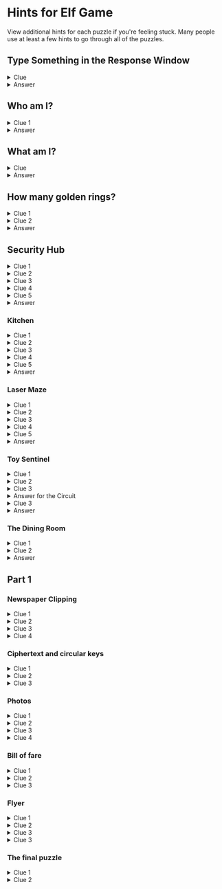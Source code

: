 # Hints for Elf Game

View additional hints for each puzzle if you're feeling stuck. Many people use at least a few hints to go through all of the puzzles.

## Type Something in the Response Window

<details><summary>Clue</summary>
<p>

The word "something" is bolded.

</p>
</details>

<details><summary>Answer</summary>
<p>

Literally type the word "something" and click Submit.

</p>
</details>

## Who am I?

<details><summary>Clue 1</summary>
<p>

The character described comes from a famous Christmas song that was introduced in 1950. The song was then adapted into a Christmas special on TV named after the character.

</p>
</details>

<details><summary>Answer</summary>
<p>

The character is Frosty the Snowman.

</p>
</details>

## What am I?

<details><summary>Clue</summary>
<p>

Think of an edible holiday "house" that often has gumdrops on the roof.

</p>
</details>
 
<details><summary>Answer</summary>
<p>

The answer is a gingerbread house.

</p>
</details>

## How many golden rings?

<details><summary>Clue 1</summary>
<p>

The dates given are the twelve days of Christmas. The question is based off the song, "The Twelve Days of Christmas." 
 
</p>
</details>

<details><summary>Clue 2</summary>
<p>

On the fifth day of Christmas, the true love gifts five golden rings. The song then continues on through days six through day twelve, and on each day, the true love continues to gift five golden rings.

</p>
</details>

<details><summary>Answer</summary>
<p>

From the 5th to the 12th days of Christmas (8 days in total), the true love gifts 5 rings on each day. The total is 8 x 5 = 40 golden rings.

</p>
</details>
 
 ## Security Hub
 
<details><summary>Clue 1</summary>
<p>

Look at main line B. There are 6 lines exiting it (3 towards the top and 3 towards the right), which means it must be the main line for the Pole Exterior, the only area with 6 cameras.

</p>
</details>

<details><summary>Clue 2</summary>
<p>

Look at the two pipes towards the top of the image that are connected by a differently colored line. Use the second note: this is how the elves connected the dormitories to the kitchen. Since the Dormitories only has 3 cameras, the branched line on the left with 4 lines cannot be for the Dormitories. So, the one on the left must be for the Kitchen, and the one on the right must be for the Dormitories.

</p>
</details>

<details><summary>Clue 3</summary>
<p>

Look at main lines A and F. They both go into a grey box, and one of the lines exiting the box is for the Dormitories. So, either A or F is the main line for the Dormitories.

The Dormitories has 3 cameras. If main line A was for the Dormitories, all 3 lines exiting would have to be from A, which means that F ends in the grey box. However, it is not possible for a line to end in a grey box. Therefore, the main line F must be the Dormitories.
 
The main line F already has 1 line branching off of it before the grey box, so to be the Dormitories with 3 cameras, F must also branch into 2 lines exiting the grey box. This means that A has one exiting line, so A has 1 camera.
 
Consequently, F is the Dormitories and A is the Sleigh Hangar.

</p>
</details>

<details><summary>Clue 4</summary>
<p>

Look at main lines C, D, and E which all feed into the other grey box. There are 3 lines exiting the grey box. Since no line can end in the box, each line exiting must belong to one main line.
 
The 4 branches at the top go to the Kitchen, from Clue 2. Since the Kitchen has 5 cameras, the main line must provide 1 extra branch to get to 5. Before the grey box, C has 0 branches, D has 1 branch, and E has 2 branches. So, D must be for the Kitchen.

</p>
</details>

<details><summary>Clue 5</summary>
<p>

That leaves main lines C and E. By deciding which of the remaining two exiting lines belong to C and D, you can pair them up to main lines that branch to 3 and 4 cameras or main lines that branch to 5 and 2 cameras.
 
Since only the Stables (3 cameras) and Toy Workshop (4 cameras) are left, main line C must branch to 3 cameras and E must branch to 4 cameras.

</p>
</details>

<details><summary>Answer</summary>
<p>

The answer is AFCEDB.
 
Sleigh Hangar: A<br>
Dormitories: F<br>
Stables: C<br>
Toy Workshop: E<br>
Kitchen: D<br>
Pole Exterior: B<br>

</p>
</details>


### Kitchen

<details><summary>Clue 1</summary>
<p>

Start with the materials in the journal, the Christmas tree drawing with a message on it and the alphabet. The message is encoded by the drawing - can you figure out how?

</p>
</details>

<details><summary>Clue 2</summary>
<p>

Notice that the number of ornaments on the tree and the number of letters in the message are the same.

</p>
</details>

<details><summary>Clue 3</summary>
<p>

Pay attention to the color and shape of each ornament. Looking at how the alphabet is written out may also help you figure out a pattern. 

</p>
</details>

<details><summary>Clue 4</summary>
<p>

Each row in the alphabet corresponds to the different ornament shape. Each column in the alphabet corresponds to a different color. So, each letter is uniquely identified by a particular ornament shape and color combination.

</p>
</details>

<details><summary>Clue 5</summary>
<p>

Use the pattern you've figured out from the materials in the journal to decode the new message. 

</p>
</details>

<details><summary>Answer</summary>
<p>

The encoded message is BRAN FLAKES AT DROP.

</p>
</details>

### Laser Maze

<details><summary>Clue 1</summary>
<p>

Look at the materials in the journal. See if you can figure out a connection between the square pattern at the top and the laser configurations.

</p>
</details>

<details><summary>Clue 2</summary>
<p>

Try out some ideas by moving Tinsel around. Most spaces won't work but if you find one that does, it will provide additional information on which squares are safe to step on.
 
Also, notice that the patterns always start and end at the top, middle, or bottom of the square. This mirrors the fact that there are 3 teddy bears on the left and 3 teddy bears on the right.

</p>
</details>

<details><summary>Clue 3</summary>
<p>

There are 5 columns in the laser maze and 5 square patterns, one above each column. This suggests that when you step on a tile in a particular column, the laser configuration you get is the pattern above that column.
 
The first tile Tinsel should go to is D. The second tile is C.

</p>
</details>

<details><summary>Clue 4</summary>
<p>

At this point, you should know how to determine exactly where each teddy bear's laser is pointing. Each teddy bear corresponds to a point on the square (top/middle/bottom and left/right). If there's a line away from that point going diagonal, then the teddy bear's laser is also pointing diagonally in the same direction. Otherwise, the teddy bear's laser is pointing straight across.
 
Using this information, you can figure out which tiles are safe to step on ahead of time.

</p>
</details>

<details><summary>Clue 5</summary>
<p>

To reach the end, you may have to go backwards and across before you can keep going towards the other side.

</p>
</details>

<details><summary>Answer</summary>
<p>

The sequence to get to the other side is: D, C, A, H, G, A, A, B, D, C.

</p>
</details>



### Toy Sentinel

<details><summary>Clue 1</summary>
<p>

Try to figure out which pieces go in the center, the corners, and the middle edges. You can do this for each piece by figuring out how many sides have wires that leave it.

</p>
</details>

<details><summary>Clue 2</summary>
<p>

The piece that looks like a grid must be in the center, because all four sides have wires that leave it.

</p>
</details>

<details><summary>Clue 3</summary>
<p>

Now figure out how each piece connects based on if there are 1 or 2 wires that leave it.

</p>
</details>

<details><summary>Answer for the Circuit</summary>
<p>

    ![circuit diagram](https://elf.enterprises/static/img/full-circuit.jpg)

</p>
</details>

<details><summary>Clue 3</summary>
<p>

Now figure out how each piece connects based on if there are 1 or 2 wires that leave it.

</p>
</details>


<details><summary>Answer</summary>
<p>

The amounts are 1, 7, 8, 1 19, 20. Changing those to letters (where A=1 and Z=26) yields the answer AGHAST.

</p>
</details>

### The Dining Room

<details><summary>Clue 1</summary>
<p>

The napkin's patterns are very symmetrical, which may give you a hint for how your folds should be.

</p>
</details>

<details><summary>Clue 2</summary>
<p>

Do you know how to fold a cootie catcher? The answer is similar.

</p>
</details>

<details><summary>Answer</summary>
<p>

After folding into a 2x2 such that only red is showing, the napkin should reveal two letters on each side. HU and NT spells out the answer HUNT. 

</p>
</details>

## Part 1

### Newspaper Clipping

<details><summary>Clue 1</summary>
<p>

The ad on the back and the newspaper's tagline both give a clue for what is very strange about each of the four articles.

</p>
</details>

<details><summary>Clue 2</summary>
<p>

Each of the four articles uses long-winded phrases in lieu of a common word.

</p>
</details>

<details><summary>Clue 3</summary>
<p>

The common words that are not used all are homophones. Can you figure out of what? 

</p>
</details>
 
<details><summary>Clue 4</summary>
<p>

Once you get a word from the four newspaper articles, you need to figure out which location on the map best fits the word. You may want to consider synonyms.

</p>
</details>

### Ciphertext and circular keys

<details><summary>Clue 1</summary>
<p>

Use 1 key at a time with the ciphertext.

</p>
</details>

<details><summary>Clue 2</summary>
<p>

Rotate each key until you are able to see a word appear based on the lines that are fully connected.

</p>
</details>

<details><summary>Clue 3</summary>
<p>

Each key gives a word. All three keys reveal a phrase that refers to a location on the map.

</p>
</details>

### Photos

<details><summary>Clue 1</summary>
<p>

You'll likely need to use the Internet to do some sleuthing and figure out the landmarks.

</p>
</details>

<details><summary>Clue 2</summary>
<p>

Each of the photos reveals a famous landmark in England.

</p>
</details>

<details><summary>Clue 3</summary>
<p>

What is in the photo may look slightly different from the present day.

</p>
</details>

<details><summary>Clue 4</summary>
<p>

Each landmark's name consists of two words. Take the common letters between the two words (each photo yields 1-2 common letters).

</p>
</details>

### Bill of fare

<details><summary>Clue 1</summary>
<p>

Study the dishes and their corresponding prices together.

</p>
</details>

<details><summary>Clue 2</summary>
<p>

Each dish and price pair results in a part of the answer. The name of the restaurant may provide a clue for what to do.

</p>
</details>

<details><summary>Clue 3</summary>
<p>

The 's' and 'd' stand for old currencies that was used in Britain during this time period.

</p>
</details>

### Flyer

<details><summary>Clue 1</summary>
<p>

The  flyer's title and theme contain a clue of what to do.

</p>
</details>

<details><summary>Clue 2</summary>
<p>

Have you tried spelling?

</p>
</details>

<details><summary>Clue 3</summary>
<p>

Each word in the title traces out a letter.

</p>
</details>

<details><summary>Clue 3</summary>
<p>

Unscramble the four letters to reveal a word that refers to a location on the map.

</p>
</details>

### The final puzzle

<details><summary>Clue 1</summary>
<p>

Once you have all of the other puzzles solved, you will be able to solve the final puzzle.

</p>
</details>

<details><summary>Clue 2</summary>
<p>

Use the coordinates on the map.

</p>
</details>
